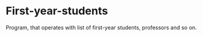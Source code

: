 # First-year-students
Program, that operates with list of first-year students, professors and so on. 
